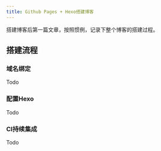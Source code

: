 ```yaml
---
title: Github Pages + Hexo搭建博客
---
```

搭建博客后第一篇文章，按照惯例，记录下整个博客的搭建过程。

## 搭建流程

### 域名绑定

Todo

### 配置Hexo

Todo

### CI持续集成

Todo
